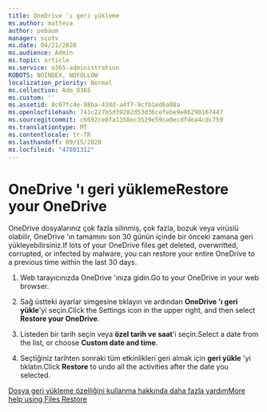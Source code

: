 ```yaml
---
title: OneDrive 'ı geri yükleme
ms.author: matteva
author: pebaum
manager: scotv
ms.date: 04/21/2020
ms.audience: Admin
ms.topic: article
ms.service: o365-administration
ROBOTS: NOINDEX, NOFOLLOW
localization_priority: Normal
ms.collection: Adm_O365
ms.custom: ''
ms.assetid: 8c07fc4e-98ba-438d-a4f7-9cfb1ed6a08a
ms.openlocfilehash: 741c227b5d39282d53d36cefebe9e86290167447
ms.sourcegitcommit: c6692ce0fa1358ec3529e59ca0ecdfdea4cdc759
ms.translationtype: MT
ms.contentlocale: tr-TR
ms.lasthandoff: 09/15/2020
ms.locfileid: "47801312"
---
```

# <a name="restore-your-onedrive"></a><span data-ttu-id="fbf45-102">OneDrive 'ı geri yükleme</span><span class="sxs-lookup"><span data-stu-id="fbf45-102">Restore your OneDrive</span></span>

<span data-ttu-id="fbf45-103">OneDrive dosyalarınız çok fazla silinmiş, çok fazla, bozuk veya virüslü olabilir, OneDrive 'ın tamamını son 30 günün içinde bir önceki zamana geri yükleyebilirsiniz.</span><span class="sxs-lookup"><span data-stu-id="fbf45-103">If lots of your OneDrive files get deleted, overwritted, corrupted, or infected by malware, you can restore your entire OneDrive to a previous time within the last 30 days.</span></span>
  
1. <span data-ttu-id="fbf45-104">Web tarayıcınızda OneDrive 'ınıza gidin.</span><span class="sxs-lookup"><span data-stu-id="fbf45-104">Go to your OneDrive in your web browser.</span></span>
    
2. <span data-ttu-id="fbf45-105">Sağ üstteki ayarlar simgesine tıklayın ve ardından **OneDrive 'ı geri yükle**'yi seçin.</span><span class="sxs-lookup"><span data-stu-id="fbf45-105">Click the Settings icon in the upper right, and then select **Restore your OneDrive**.</span></span>
    
3. <span data-ttu-id="fbf45-106">Listeden bir tarih seçin veya **özel tarih ve saat**'i seçin.</span><span class="sxs-lookup"><span data-stu-id="fbf45-106">Select a date from the list, or choose **Custom date and time**.</span></span>
    
4. <span data-ttu-id="fbf45-107">Seçtiğiniz tarihten sonraki tüm etkinlikleri geri almak için **geri yükle** 'yi tıklatın.</span><span class="sxs-lookup"><span data-stu-id="fbf45-107">Click **Restore** to undo all the activities after the date you selected.</span></span> 
    
[<span data-ttu-id="fbf45-108">Dosya geri yükleme özelliğini kullanma hakkında daha fazla yardım</span><span class="sxs-lookup"><span data-stu-id="fbf45-108">More help using Files Restore</span></span>](https://go.microsoft.com/fwlink/?linkid=872874)
  

